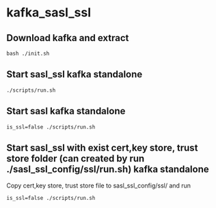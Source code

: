 # kafka_sasl_ssl
## Download kafka and extract

```
bash ./init.sh
```

## Start sasl_ssl kafka standalone

```$
./scripts/run.sh
```

## Start sasl kafka standalone

```
is_ssl=false ./scripts/run.sh
```

## Start sasl_ssl with exist cert,key store, trust store folder (can created by run ./sasl_ssl_config/ssl/run.sh) kafka standalone

Copy cert,key store, trust store file to sasl_ssl_config/ssl/ and run

```
is_ssl=false ./scripts/run.sh
```
